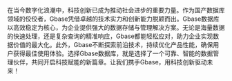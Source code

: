 在当今数字化浪潮中，科技创新已成为推动社会进步的重要力量。作为国产数据库领域的佼佼者，Gbase凭借卓越的技术实力和创新能力脱颖而出。Gbase数据库以高效稳定为核心，为企业提供强大的数据存储与管理解决方案。无论是海量数据的快速处理，还是复杂查询的精准响应，Gbase都能轻松应对，助力企业实现数据价值的最大化。此外，Gbase不断探索前沿技术，持续优化产品性能，确保用户获得最佳使用体验。选择Gbase数据库，就是选择了一个可靠、智能的数据管理伙伴，共同开启科技赋能的新篇章。让我们携手Gbase，用科技创新驱动未来！